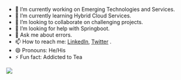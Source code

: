 
- 🔭 I’m currently working on Emerging Technologies and Services.
- 🌱 I’m currently learning Hybrid Cloud Services.
- 👯 I’m looking to collaborate on challenging projects.
- 🤔 I’m looking for help with Springboot.
- 💬 Ask me about errors.
- 📫 How to reach me: [LinkedIn](https://linkedin.com/in/impatidar), [Twitter](https://twitter.com/PankajMPatidar1) .
- 😄 Pronouns: He/His
- ⚡ Fun fact: Addicted to Tea

<img src="https://github-readme-stats.vercel.app/api?username=impatidar&&show_icons=true&title_color=ffffff&icon_color=bb2acf&text_color=daf7dc&bg_color=151515">
<!--
**imPatidar/impatidar** is a ✨ _special_ ✨ repository because its `README.md` (this file) appears on your GitHub profile.

